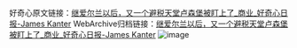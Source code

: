 好奇心原文链接：[继爱尔兰以后，又一个避税天堂卢森堡被盯上了_商业_好奇心日报-James Kanter](https://www.qdaily.com/articles/3357.html)
WebArchive归档链接：[继爱尔兰以后，又一个避税天堂卢森堡被盯上了_商业_好奇心日报-James Kanter](http://web.archive.org/web/20171230142956/http://www.qdaily.com:80/articles/3357.html)
![image](http://ww3.sinaimg.cn/large/007d5XDpgy1g3vcikayysj30u03kte81)